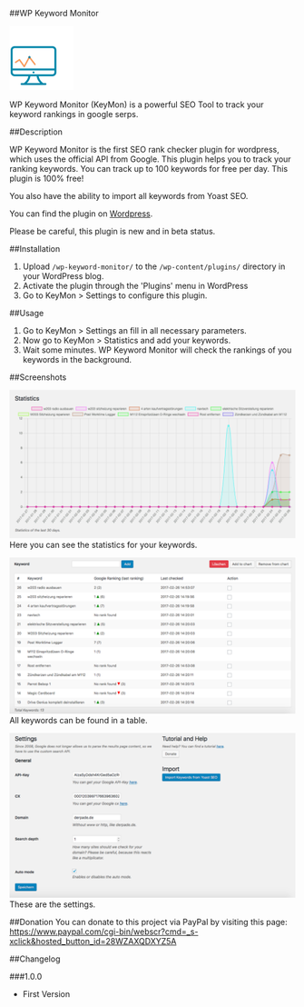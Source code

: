 ##WP Keyword Monitor

![icon](assets/icon.svg)

WP Keyword Monitor (KeyMon) is a powerful SEO Tool to track your keyword rankings in google serps.

##Description

WP Keyword Monitor is the first SEO rank checker plugin for wordpress, which uses the official API from Google. This plugin helps you to track your ranking keywords.
You can track up to 100 keywords for free per day.
This plugin is 100% free!

You also have the ability to import all keywords from Yoast SEO.

You can find the plugin on [Wordpress](https://wordpress.org/plugins/wp-keyword-monitor).

Please be careful, this plugin is new and in beta status.

##Installation

1. Upload `/wp-keyword-monitor/` to the `/wp-content/plugins/` directory in your WordPress blog.
1. Activate the plugin through the 'Plugins' menu in WordPress
1. Go to KeyMon > Settings to configure this plugin.

##Usage

1. Go to KeyMon > Settings an fill in all necessary parameters.
1. Now go to KeyMon > Statistics and add your keywords.
1. Wait some minutes. WP Keyword Monitor will check the rankings of you keywords in the background.

##Screenshots

![statistics](assets/screenshot-1.png)
Here you can see the statistics for your keywords.

![table](assets/screenshot-2.png)
All keywords can be found in a table.

![settings](assets/screenshot-3.png)
These are the settings.

##Donation
You can donate to this project via PayPal by visiting this page: https://www.paypal.com/cgi-bin/webscr?cmd=_s-xclick&hosted_button_id=28WZAXQDXYZ5A

##Changelog

###1.0.0
* First Version

